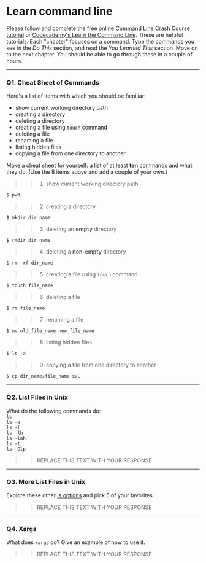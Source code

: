# Learn command line

Please follow and complete the free online [Command Line Crash Course
tutorial](https://web.archive.org/web/20160708171659/http://cli.learncodethehardway.org/book/) or [Codecademy's Learn the Command Line](https://www.codecademy.com/learn/learn-the-command-line). These are helpful tutorials. Each "chapter" focuses on a command. Type the commands you see in the _Do This_ section, and read the _You Learned This_ section. Move on to the next chapter. You should be able to go through these in a couple of hours.

---

### Q1.  Cheat Sheet of Commands  

Here's a list of items with which you should be familiar:  
* show current working directory path
* creating a directory
* deleting a directory
* creating a file using `touch` command
* deleting a file
* renaming a file
* listing hidden files
* copying a file from one directory to another

Make a cheat sheet for yourself: a list of at least **ten** commands and what they do.  (Use the 8 items above and add a couple of your own.)  

>> 1. show current working directory path
```console
$ pwd
```
>> 2. creating a directory
```console
$ mkdir dir_name
```
>> 3. deleting an **empty** directory
```console
$ rmdir dir_name
```
>> 4. deleting a **non-empty** directory
```console
$ rm -rf dir_name
```
>> 5. creating a file using `touch` command
```console
$ touch file_name 
```
>> 6. deleting a file
```console
$ rm file_name
```
>> 7. renaming a file
```console
$ mv old_file_name new_file_name
```
>> 8. listing hidden files
```console
$ ls -a
```
>> 9. copying a file from one directory to another
```console
$ cp dir_name/file_name x/.
```




---

### Q2.  List Files in Unix   

What do the following commands do:  
`ls`  
`ls -a`  
`ls -l`  
`ls -lh`  
`ls -lah`  
`ls -t`  
`ls -Glp`  

> > REPLACE THIS TEXT WITH YOUR RESPONSE

---

### Q3.  More List Files in Unix  

Explore these other [ls options](http://www.techonthenet.com/unix/basic/ls.php) and pick 5 of your favorites:

> > REPLACE THIS TEXT WITH YOUR RESPONSE

---

### Q4.  Xargs   

What does `xargs` do? Give an example of how to use it.

> > REPLACE THIS TEXT WITH YOUR RESPONSE

 


